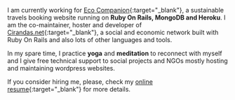 I am currently working for [Eco Companion](https://ecocompanion.com){:target="_blank"}, a sustainable travels booking website running on **Ruby On Rails, MongoDB and Heroku**. I am the co-maintainer, hoster and developer of [Cirandas.net](http://cirandas.net){:target="_blank"}, a social and economic network built with Ruby On Rails and also lots of other languages and tools.

In my spare time, I practice **yoga** and **meditation** to reconnect with myself and I give free technical support to social projects and NGOs mostly hosting and maintaining wordpress websites.

If you consider hiring me, please, check my [online resume](https://stackoverflow.com/users/story/1889719){:target="_blank"} for more details.
